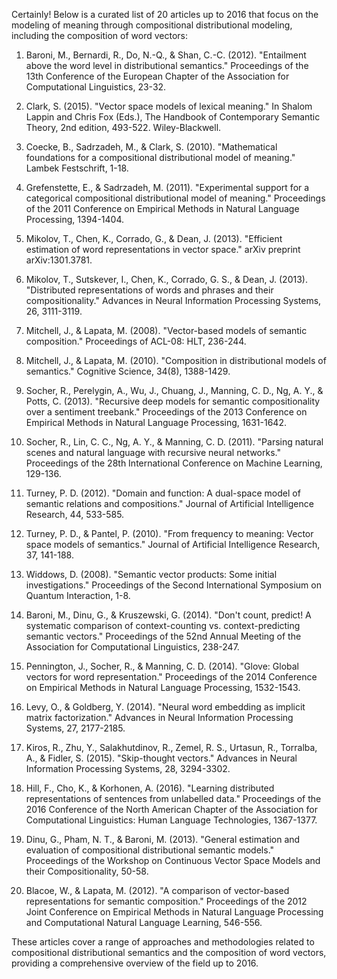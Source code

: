 Certainly! Below is a curated list of 20 articles up to 2016 that focus on the modeling of meaning through compositional distributional modeling, including the composition of word vectors:

1. Baroni, M., Bernardi, R., Do, N.-Q., & Shan, C.-C. (2012). "Entailment above the word level in distributional semantics." Proceedings of the 13th Conference of the European Chapter of the Association for Computational Linguistics, 23-32.

2. Clark, S. (2015). "Vector space models of lexical meaning." In Shalom Lappin and Chris Fox (Eds.), The Handbook of Contemporary Semantic Theory, 2nd edition, 493-522. Wiley-Blackwell.

3. Coecke, B., Sadrzadeh, M., & Clark, S. (2010). "Mathematical foundations for a compositional distributional model of meaning." Lambek Festschrift, 1-18.

4. Grefenstette, E., & Sadrzadeh, M. (2011). "Experimental support for a categorical compositional distributional model of meaning." Proceedings of the 2011 Conference on Empirical Methods in Natural Language Processing, 1394-1404.

5. Mikolov, T., Chen, K., Corrado, G., & Dean, J. (2013). "Efficient estimation of word representations in vector space." arXiv preprint arXiv:1301.3781.

6. Mikolov, T., Sutskever, I., Chen, K., Corrado, G. S., & Dean, J. (2013). "Distributed representations of words and phrases and their compositionality." Advances in Neural Information Processing Systems, 26, 3111-3119.

7. Mitchell, J., & Lapata, M. (2008). "Vector-based models of semantic composition." Proceedings of ACL-08: HLT, 236-244.

8. Mitchell, J., & Lapata, M. (2010). "Composition in distributional models of semantics." Cognitive Science, 34(8), 1388-1429.

9. Socher, R., Perelygin, A., Wu, J., Chuang, J., Manning, C. D., Ng, A. Y., & Potts, C. (2013). "Recursive deep models for semantic compositionality over a sentiment treebank." Proceedings of the 2013 Conference on Empirical Methods in Natural Language Processing, 1631-1642.

10. Socher, R., Lin, C. C., Ng, A. Y., & Manning, C. D. (2011). "Parsing natural scenes and natural language with recursive neural networks." Proceedings of the 28th International Conference on Machine Learning, 129-136.

11. Turney, P. D. (2012). "Domain and function: A dual-space model of semantic relations and compositions." Journal of Artificial Intelligence Research, 44, 533-585.

12. Turney, P. D., & Pantel, P. (2010). "From frequency to meaning: Vector space models of semantics." Journal of Artificial Intelligence Research, 37, 141-188.

13. Widdows, D. (2008). "Semantic vector products: Some initial investigations." Proceedings of the Second International Symposium on Quantum Interaction, 1-8.

14. Baroni, M., Dinu, G., & Kruszewski, G. (2014). "Don't count, predict! A systematic comparison of context-counting vs. context-predicting semantic vectors." Proceedings of the 52nd Annual Meeting of the Association for Computational Linguistics, 238-247.

15. Pennington, J., Socher, R., & Manning, C. D. (2014). "Glove: Global vectors for word representation." Proceedings of the 2014 Conference on Empirical Methods in Natural Language Processing, 1532-1543.

16. Levy, O., & Goldberg, Y. (2014). "Neural word embedding as implicit matrix factorization." Advances in Neural Information Processing Systems, 27, 2177-2185.

17. Kiros, R., Zhu, Y., Salakhutdinov, R., Zemel, R. S., Urtasun, R., Torralba, A., & Fidler, S. (2015). "Skip-thought vectors." Advances in Neural Information Processing Systems, 28, 3294-3302.

18. Hill, F., Cho, K., & Korhonen, A. (2016). "Learning distributed representations of sentences from unlabelled data." Proceedings of the 2016 Conference of the North American Chapter of the Association for Computational Linguistics: Human Language Technologies, 1367-1377.

19. Dinu, G., Pham, N. T., & Baroni, M. (2013). "General estimation and evaluation of compositional distributional semantic models." Proceedings of the Workshop on Continuous Vector Space Models and their Compositionality, 50-58.

20. Blacoe, W., & Lapata, M. (2012). "A comparison of vector-based representations for semantic composition." Proceedings of the 2012 Joint Conference on Empirical Methods in Natural Language Processing and Computational Natural Language Learning, 546-556.

These articles cover a range of approaches and methodologies related to compositional distributional semantics and the composition of word vectors, providing a comprehensive overview of the field up to 2016.